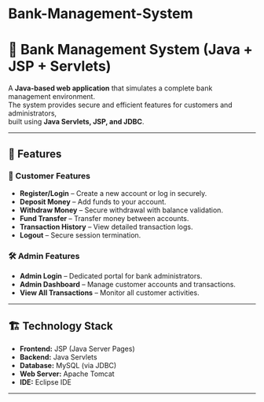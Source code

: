 # Bank-Management-System
# 🏦 Bank Management System (Java + JSP + Servlets)

A **Java-based web application** that simulates a complete bank management environment.  
The system provides secure and efficient features for customers and administrators,  
built using **Java Servlets, JSP, and JDBC**.

---

## 🚀 Features

### 👤 Customer Features
- **Register/Login** – Create a new account or log in securely.
- **Deposit Money** – Add funds to your account.
- **Withdraw Money** – Secure withdrawal with balance validation.
- **Fund Transfer** – Transfer money between accounts.
- **Transaction History** – View detailed transaction logs.
- **Logout** – Secure session termination.

### 🛠 Admin Features
- **Admin Login** – Dedicated portal for bank administrators.
- **Admin Dashboard** – Manage customer accounts and transactions.
- **View All Transactions** – Monitor all customer activities.

---

## 🏗 Technology Stack

- **Frontend:** JSP (Java Server Pages)
- **Backend:** Java Servlets
- **Database:** MySQL (via JDBC)
- **Web Server:** Apache Tomcat
- **IDE:** Eclipse IDE

---


